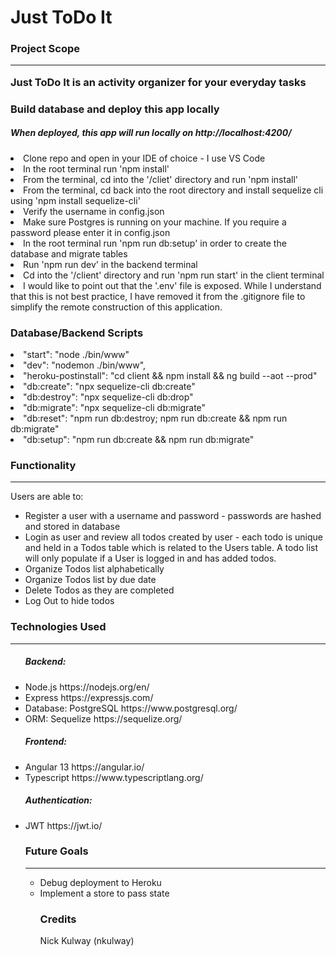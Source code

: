 # Just ToDo It



<h3>Project Scope</h>
<hr>

<p>Just ToDo It is an activity organizer for your everyday tasks</p>

<h3>Build database and deploy this app locally</h3>
<h5>When deployed, this app will run locally on http://localhost:4200/</h5>
<li>Clone repo and open in your IDE of choice - I use VS Code</li>
<li>In the root terminal run 'npm install'</li>
<li>From the terminal, cd into the '/cliet' directory and run 'npm install'</li>
<li>From the terminal, cd back into the root directory and install sequelize cli using 'npm install sequelize-cli'</li>
<li>Verify the username in config.json</li>
<li>Make sure Postgres is running on your machine.  If you require a password please enter it in config.json</li>
<li>In the root terminal run 'npm run db:setup' in order to create the database and migrate tables</li>
<li>Run 'npm run dev' in the backend terminal</li>
<li>Cd into the '/client' directory and run 'npm run start' in the client terminal</li>
<li>I would like to point out that the '.env' file is exposed.  While I understand that this is not best practice, I have removed it from the .gitignore file to simplify the remote construction of this application.</li>

<h3>Database/Backend Scripts</h3>
    <li>"start": "node ./bin/www"</li>
    <li>"dev": "nodemon ./bin/www",
    <li>"heroku-postinstall": "cd client && npm install && ng build --aot --prod"</li>
    <li>"db:create": "npx sequelize-cli db:create"</li>
    <li>"db:destroy": "npx sequelize-cli db:drop"</li>
    <li>"db:migrate": "npx sequelize-cli db:migrate"</li>
    <li>"db:reset": "npm run db:destroy; npm run db:create && npm run db:migrate"</li>
    <li>"db:setup": "npm run db:create && npm run db:migrate"</li>

<h3>Functionality</h3>
<hr>

<p>Users are able to:</p>
<ul>
<li>Register a user with a username and password - passwords are hashed and stored in database</li>
<li>Login as user and review all todos created by user - each todo is unique and held in a Todos table which is related to the Users table.  A todo list will only populate if a User is logged in and has added todos.</li>
<li>Organize Todos list alphabetically</li>
<li>Organize Todos list by due date</li>
<li>Delete Todos as they are completed</li>
<li>Log Out to hide todos</li>
</ul>

<h3>Technologies Used</h3>
<hr>
<ul>
<h5>Backend:</h5>
<li>Node.js https://nodejs.org/en/</li>
<li>Express https://expressjs.com/</li>
<li>Database: PostgreSQL https://www.postgresql.org/</li>
<li>ORM: Sequelize https://sequelize.org/</li>
<h5>Frontend:</h5>
<li>Angular 13 https://angular.io/</li>  
<li>Typescript https://www.typescriptlang.org/</li>
<h5>Authentication:</h5>
<li>JWT https://jwt.io/</li>

<h3>Future Goals</h3>
<hr>
<ul>
<li>Debug deployment to Heroku</li>
<li>Implement a store to pass state</li>


<h3>Credits</h3>
<p>
Nick Kulway (nkulway)</p>